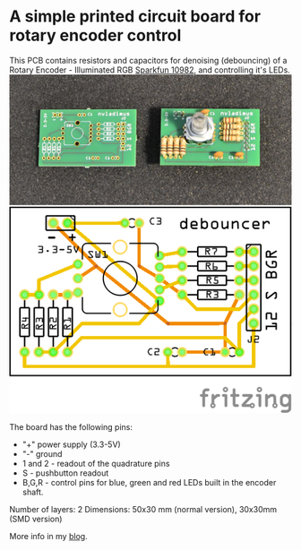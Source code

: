 # A simple printed circuit board for rotary encoder control
This PCB contains resistors and capacitors for denoising (debouncing) of a Rotary Encoder - Illuminated RGB [Sparkfun 10982](https://www.sparkfun.com/products/10982), and controlling it's LEDs.
 ![pcb photo](/pcb/PCB-manufactured.png)
 ![pcb normal size](/pcb/RotaryEncoderRGB_Sparkfun_debouncing_board_pcb.png)

The board has the following pins:
* "+" power supply (3.3-5V)
* "-" ground
* 1 and 2 - readout of the quadrature pins
* S - pushbutton readout
* B,G,R - control pins for blue, green and red LEDs built in the encoder shaft.

Number of layers: 2
Dimensions: 50x30 mm (normal version), 30x30mm (SMD version)

More info in my [blog](https://high-na.blogspot.com/2017/12/rotaryEncoder.html).
